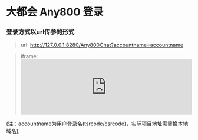 # 大都会 Any800 登录

### 登录方式以url传参的形式

> url: http://127.0.0.1:8280/Any800Chat?accountname=accountname

> iframe: <iframe scrolling="auto" width="100%" frameborder="0" src="http://127.0.0.1:8280/Any800Chat?accountname=accountname"></iframe>

(注：accountname为用户登录名(tsrcode/csrcode)，实际项目地址需替换本地域名);





